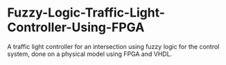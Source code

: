 # Fuzzy-Logic-Traffic-Light-Controller-Using-FPGA
A traffic light controller for an intersection using fuzzy logic for the control system, done on a physical model using FPGA and VHDL.
